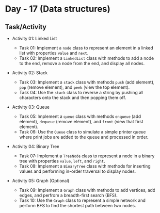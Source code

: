# Day - 17 (Data structures)

## Task/Activity

- Activity 01: Linked List

  - Task 01: Implement a <code>node</code> class to represent an element in a linked list with properties <code>value</code> and <code>next</code>.
  - Task 02: Implement a <code>LinkedList</code> class with methods to add a node to the end, remove a node from the end, and display all nodes.

- Activity 02: Stack

  - Task 03: Implement a <code>stack</code> class with methods <code>push</code> (add element), <code>pop</code> (remove element), and <code>peek</code> (view the top element).
  - Task 04: Use the <code>stack</code> class to reverse a string by pushing all characters onto the stack and then popping them off.

- Activity 03: Queue

  - Task 05: Implement a <code>queue</code> class with methods <code>enqueue</code> (add element), <code>dequeue</code> (remove element), and <code>front</code> (view that first element).
  - Task 06: Use the <code>Queue</code> class to simulate a simple printer queue where print jobs are added to the queue and processed in order.

- Activity 04: Binary Tree

  - Task 07: Implement a <code>TreeNode</code> class to represent a node in a binary tree with properties <code>value</code>, <code>left</code>, and <code>right</code>.
  - Task 08: Implement a <code>BinaryTree</code> class with methods for inserting values and performing in-order traversal to display nodes.

- Activity 05: Graph (Optional)
  - Task 09: Implement a <code>Graph</code> class with methods to add vertices, add edges, and perfrom a breadth-first search (BFS).
  - Task 10: Use the <code>Graph</code> class to represent a simple network and perform BFS to find the shortest path between two nodes.
